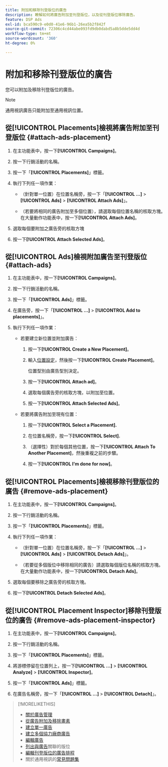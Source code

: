```yaml
---
title: 附加和移除刊登版位的廣告
description: 瞭解如何將廣告附加至刊登版位，以及從刊登版位移除廣告。
feature: DSP Ads
exl-id: bca590c9-e0d0-41e6-96b1-26ea5b2f842f
source-git-commit: 72306c4cd44abe093fd9db0dabd5a8b5dde5dd4d
workflow-type: tm+mt
source-wordcount: '360'
ht-degree: 0%

---
```


# 附加和移除刊登版位的廣告

您可以附加及移除刊登版位的廣告。

>[!NOTE]
>
>通用視訊廣告只能附加至通用視訊位置。

## 從[!UICONTROL Placements]檢視將廣告附加至刊登版位 {#attach-ads-placement}

1. 在主功能表中，按一下&#x200B;**[!UICONTROL Campaigns]**。

1. 按一下行銷活動的名稱。

1. 按一下「**[!UICONTROL Placements]**」標籤。

1. 執行下列任一項作業：

   * （針對單一位置）在位置名稱旁，按一下「**[!UICONTROL ...]** > **[!UICONTROL Ads]** > **[!UICONTROL Attach Ads]**」。

   * （若要將相同的廣告附加至多個位置），請選取每個位置名稱的核取方塊。 在大量動作功能表中，按一下&#x200B;**[!UICONTROL Attach Ads]**。

1. 選取每個要附加之廣告旁的核取方塊

1. 按一下&#x200B;**[!UICONTROL Attach Selected Ads]**。

## 從[!UICONTROL Ads]檢視附加廣告至刊登版位 {#attach-ads}

1. 在主功能表中，按一下&#x200B;**[!UICONTROL Campaigns]**。

1. 按一下行銷活動的名稱。

1. 按一下「**[!UICONTROL Ads]**」標籤。

1. 在廣告旁，按一下「**[!UICONTROL ...]** > **[!UICONTROL Add to placements]**」。

1. 執行下列任一項作業：

   * 若要建立新位置並附加廣告：

      1. 按一下&#x200B;**[!UICONTROL Create a New Placement]**。

      1. 輸入[位置設定](/help/dsp/campaign-management/placements/placement-settings.md)，然後按一下&#x200B;**[!UICONTROL Create Placement]**。

         位置型別由廣告型別決定。

      1. 按一下&#x200B;**[!UICONTROL Attach ad]**。

      1. 選取每個廣告旁的核取方塊，以附加至位置。

      1. 按一下&#x200B;**[!UICONTROL Attach Selected Ads]**。

   * 若要將廣告附加至現有位置：

      1. 按一下&#x200B;**[!UICONTROL Select a Placement].**

      1. 在位置名稱旁，按一下&#x200B;**[!UICONTROL Select].**

      1. （選擇性）對於每個其他位置，按一下&#x200B;**[!UICONTROL Attach To Another Placement]**，然後重複之前的步驟。

      1. 按一下&#x200B;**[!UICONTROL I'm done for now]**。

## 從[!UICONTROL Placements]檢視移除刊登版位的廣告 {#remove-ads-placement}

1. 在主功能表中，按一下&#x200B;**[!UICONTROL Campaigns]**。

1. 按一下行銷活動的名稱。

1. 按一下「**[!UICONTROL Placements]**」標籤。

1. 執行下列任一項作業：

   * （針對單一位置）在位置名稱旁，按一下「**[!UICONTROL ...]** > **[!UICONTROL Ads]** > **[!UICONTROL Detach Ads]**」。

   * （若要從多個版位中移除相同的廣告）請選取每個版位名稱的核取方塊。 在大量動作功能表中，按一下&#x200B;**[!UICONTROL Detach Ads]**。

1. 選取每個要移除之廣告旁的核取方塊。

1. 按一下&#x200B;**[!UICONTROL Detach Selected Ads]**。

## 從[!UICONTROL Placement Inspector]移除刊登版位的廣告 {#remove-ads-placement-inspector}

1. 在主功能表中，按一下&#x200B;**[!UICONTROL Campaigns]**。

1. 按一下行銷活動的名稱。

1. 按一下「**[!UICONTROL Placements]**」標籤。

1. 將游標停留在位置列上，按一下&#x200B;**[!UICONTROL ...]** > **[!UICONTROL Analyze]** > **[!UICONTROL Inspector]**。

1. 按一下「**[!UICONTROL Ads]**」標籤。

1. 在廣告名稱旁，按一下「**[!UICONTROL ...]** > **[!UICONTROL Detach]**」。

>[!MORELIKETHIS]
>
>* [關於廣告管理](ad-about.md)
>* [從廣告附加及移除畫素](ad-pixel-attach-detach.md)
>* [建立單一廣告](ad-create.md)
>* [建立多個協力廠商廣告](ad-create-multiple.md)
>* [編輯廣告](ad-edit.md)
>* [列出與廣告](ad-list-placements.md)關聯的版位
>* [編輯刊登版位的廣告排程](/help/dsp/campaign-management/placements/placement-edit-ad-schedule.md)
>* 關於通用視訊的[常見問題集](/help/dsp/campaign-management/faq-universal-video.md)
